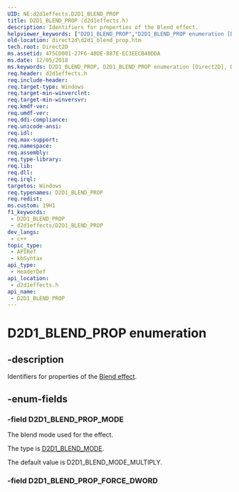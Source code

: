 ```yaml
---
UID: NE:d2d1effects.D2D1_BLEND_PROP
title: D2D1_BLEND_PROP (d2d1effects.h)
description: Identifiers for properties of the Blend effect.
helpviewer_keywords: ["D2D1_BLEND_PROP","D2D1_BLEND_PROP enumeration [Direct2D]","D2D1_BLEND_PROP_MODE","d2d1effects/D2D1_BLEND_PROP","d2d1effects/D2D1_BLEND_PROP_MODE","direct2d.d2d1_blend_prop"]
old-location: direct2d\d2d1_blend_prop.htm
tech.root: Direct2D
ms.assetid: 475CD001-27F6-40DE-887E-EC3EECB40DDA
ms.date: 12/05/2018
ms.keywords: D2D1_BLEND_PROP, D2D1_BLEND_PROP enumeration [Direct2D], D2D1_BLEND_PROP_MODE, d2d1effects/D2D1_BLEND_PROP, d2d1effects/D2D1_BLEND_PROP_MODE, direct2d.d2d1_blend_prop
req.header: d2d1effects.h
req.include-header: 
req.target-type: Windows
req.target-min-winverclnt: 
req.target-min-winversvr: 
req.kmdf-ver: 
req.umdf-ver: 
req.ddi-compliance: 
req.unicode-ansi: 
req.idl: 
req.max-support: 
req.namespace: 
req.assembly: 
req.type-library: 
req.lib: 
req.dll: 
req.irql: 
targetos: Windows
req.typenames: D2D1_BLEND_PROP
req.redist: 
ms.custom: 19H1
f1_keywords:
 - D2D1_BLEND_PROP
 - d2d1effects/D2D1_BLEND_PROP
dev_langs:
 - c++
topic_type:
 - APIRef
 - kbSyntax
api_type:
 - HeaderDef
api_location:
 - d2d1effects.h
api_name:
 - D2D1_BLEND_PROP
---
```


# D2D1_BLEND_PROP enumeration


## -description

Identifiers for properties of the <a href="https://docs.microsoft.com/windows/desktop/Direct2D/blend">Blend effect</a>.

## -enum-fields

### -field D2D1_BLEND_PROP_MODE

The blend mode used for the effect.
          

The type is <a href="https://docs.microsoft.com/windows/desktop/api/d2d1effects/ne-d2d1effects-d2d1_blend_mode">D2D1_BLEND_MODE</a>.

The default value is D2D1_BLEND_MODE_MULTIPLY.

### -field D2D1_BLEND_PROP_FORCE_DWORD


